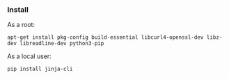 
### Install

As a root:

```
apt-get install pkg-config build-essential libcurl4-openssl-dev libz-dev libreadline-dev python3-pip
```

As a local user:

```
pip install jinja-cli
```
